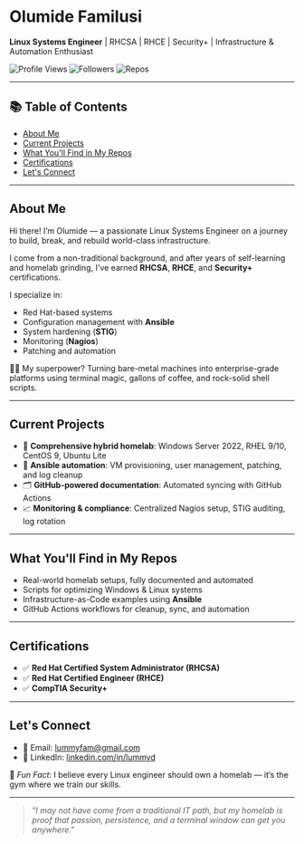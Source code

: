 ﻿# Olumide Familusi

**Linux Systems Engineer** | RHCSA | RHCE | Security+ | Infrastructure & Automation Enthusiast

![Profile Views](https://komarev.com/ghpvc/?username=lummidizzle&color=blue)
![Followers](https://img.shields.io/github/followers/lummidizzle?label=Follow&style=social)
![Repos](https://img.shields.io/badge/Public_Repos-Open%20Lab-informational)

---

## 📚 Table of Contents
- [About Me](#about-me)
- [Current Projects](#current-projects)
- [What You'll Find in My Repos](#what-youll-find-in-my-repos)
- [Certifications](#certifications)
- [Let's Connect](#lets-connect)

---

## About Me

Hi there! I’m Olumide — a passionate Linux Systems Engineer on a journey to build, break, and rebuild world-class infrastructure.

I come from a non-traditional background, and after years of self-learning and homelab grinding, I've earned **RHCSA**, **RHCE**, and **Security+** certifications.

I specialize in:
- Red Hat-based systems
- Configuration management with **Ansible**
- System hardening (**STIG**)
- Monitoring (**Nagios**)
- Patching and automation

🧙‍♂️ My superpower? Turning bare-metal machines into enterprise-grade platforms using terminal magic, gallons of coffee, and rock-solid shell scripts.

---

## Current Projects

- 🔧 **Comprehensive hybrid homelab**: Windows Server 2022, RHEL 9/10, CentOS 9, Ubuntu Lite  
- 🤖 **Ansible automation**: VM provisioning, user management, patching, and log cleanup  
- 🗂️ **GitHub-powered documentation**: Automated syncing with GitHub Actions  
- 📈 **Monitoring & compliance**: Centralized Nagios setup, STIG auditing, log rotation  

---

## What You'll Find in My Repos

- Real-world homelab setups, fully documented and automated  
- Scripts for optimizing Windows & Linux systems  
- Infrastructure-as-Code examples using **Ansible**  
- GitHub Actions workflows for cleanup, sync, and automation  

---

## Certifications

- ✅ **Red Hat Certified System Administrator (RHCSA)**
- ✅ **Red Hat Certified Engineer (RHCE)**
- ✅ **CompTIA Security+**

---

## Let's Connect

- 📧 Email: [lummyfam@gmail.com](mailto:lummyfam@gmail.com)  
- 🔗 LinkedIn: [linkedin.com/in/lummyd](https://www.linkedin.com/in/lummyd)  

💬 _Fun Fact_: I believe every Linux engineer should own a homelab — it’s the gym where we train our skills.

---

> _"I may not have come from a traditional IT path, but my homelab is proof that passion, persistence, and a terminal window can get you anywhere."_
